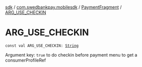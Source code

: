 [sdk](../../index.md) / [com.swedbankpay.mobilesdk](../index.md) / [PaymentFragment](index.md) / [ARG_USE_CHECKIN](./-a-r-g_-u-s-e_-c-h-e-c-k-i-n.md)

# ARG_USE_CHECKIN

`const val ARG_USE_CHECKIN: `[`String`](https://kotlinlang.org/api/latest/jvm/stdlib/kotlin/-string/index.html)

Argument key: `true` to do checkin before payment menu to get a consumerProfileRef

